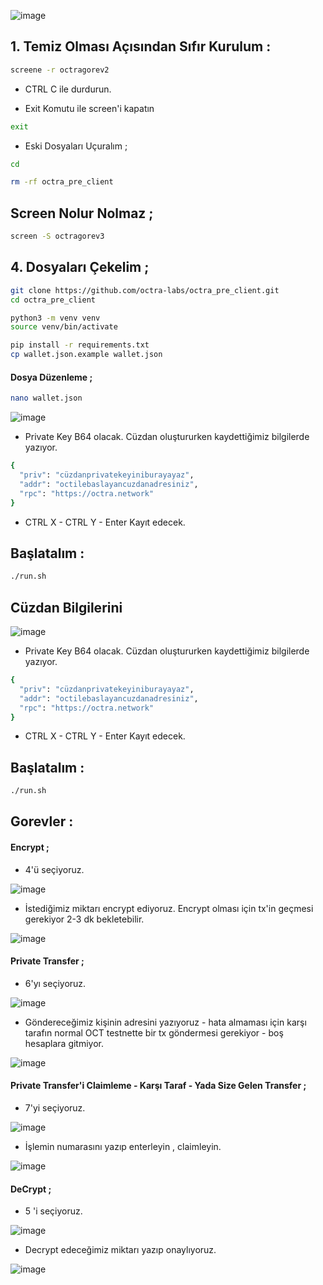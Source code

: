 
![image](https://github.com/user-attachments/assets/0d8ec782-edf6-4ce2-a75b-4ee08589afe7)

## 1. Temiz Olması Açısından Sıfır Kurulum : 

```bash
screene -r octragorev2
```

- CTRL C ile durdurun.

- Exit Komutu ile screen'i kapatın
```bash
exit
```

- Eski Dosyaları Uçuralım ; 

```bash
cd
```
```bash
rm -rf octra_pre_client
```

## Screen Nolur Nolmaz ;

```bash
screen -S octragorev3
```

## 4. Dosyaları Çekelim ; 


```bash
git clone https://github.com/octra-labs/octra_pre_client.git
cd octra_pre_client
```
```bash
python3 -m venv venv
source venv/bin/activate
```
```bash
pip install -r requirements.txt
cp wallet.json.example wallet.json
```

#### Dosya Düzenleme ;

```bash
nano wallet.json
```

![image](https://github.com/user-attachments/assets/8b31183c-1bb1-4038-bda5-1a4eb36f063d)


- Private Key B64 olacak. Cüzdan oluştururken kaydettiğimiz bilgilerde yazıyor.


```bash
{
  "priv": "cüzdanprivatekeyiniburayayaz",
  "addr": "octilebaslayancuzdanadresiniz",
  "rpc": "https://octra.network"
}
```

- CTRL X - CTRL Y - Enter Kayıt edecek.

## Başlatalım : 
```bash
./run.sh
```


## Cüzdan Bilgilerini

![image](https://github.com/user-attachments/assets/8b31183c-1bb1-4038-bda5-1a4eb36f063d)


- Private Key B64 olacak. Cüzdan oluştururken kaydettiğimiz bilgilerde yazıyor.


```bash
{
  "priv": "cüzdanprivatekeyiniburayayaz",
  "addr": "octilebaslayancuzdanadresiniz",
  "rpc": "https://octra.network"
}
```

- CTRL X - CTRL Y - Enter Kayıt edecek.

## Başlatalım : 
```bash
./run.sh
```

## Gorevler : 

#### Encrypt ; 

- 4'ü seçiyoruz.

![image](https://github.com/user-attachments/assets/8920f291-664b-4e45-949b-7c37c7e11215)

- İstediğimiz miktarı encrypt ediyoruz. Encrypt olması için tx'in geçmesi gerekiyor 2-3 dk bekletebilir.

![image](https://github.com/user-attachments/assets/43151f30-2013-48b5-ab94-d6342f6ab7c5)

#### Private Transfer ; 

- 6'yı seçiyoruz.

![image](https://github.com/user-attachments/assets/615af0c0-2d44-40a0-97f2-0251f530b3fe)

- Göndereceğimiz kişinin adresini yazıyoruz - hata almaması için karşı tarafın normal OCT testnette bir tx göndermesi gerekiyor - boş hesaplara gitmiyor.

![image](https://github.com/user-attachments/assets/176021da-9ad5-40e1-aee6-01faa3e54d42)

#### Private Transfer'i Claimleme - Karşı Taraf - Yada Size Gelen Transfer ; 

- 7'yi seçiyoruz.

![image](https://github.com/user-attachments/assets/e9f18189-c2a4-4ed3-b741-af1e3994b546)

- İşlemin numarasını yazıp enterleyin , claimleyin.

![image](https://github.com/user-attachments/assets/cb3a3506-4d24-469f-aafb-78730589adab)

#### DeCrypt ; 

- 5 'i seçiyoruz.

![image](https://github.com/user-attachments/assets/339c7639-d1dd-413a-aec5-88d6da71843d)

- Decrypt edeceğimiz miktarı yazıp onaylıyoruz.

![image](https://github.com/user-attachments/assets/990181e1-6f92-4c02-ba3d-59734a164eb5)
